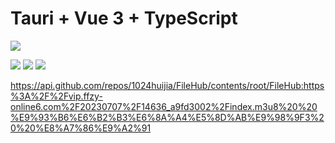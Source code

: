 # Tauri + Vue 3 + TypeScript

![](https://23img.com/i/2023/07/06/h20dgf.jpg)

![](https://cdn.staticaly.com/gh/1024huijia/FileHub@main/root/我的资源/picture/4.jpg)
![](https://cdn.staticaly.com/gh/1024huijia/FileHub@main/root/我的资源/picture/5.jpg)
![](https://cdn.staticaly.com/gh/1024huijia/FileHub@main/root/我的资源/picture/6.jpg)

https://api.github.com/repos/1024huijia/FileHub/contents/root/FileHub:https%3A%2F%2Fvip.ffzy-online6.com%2F20230707%2F14636_a9fd3002%2Findex.m3u8%20%20%E9%93%B6%E6%B2%B3%E6%8A%A4%E5%8D%AB%E9%98%9F3%20%20%E8%A7%86%E9%A2%91